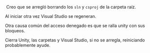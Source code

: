  Creo que se arregló borrando los `sln` y `csproj` de la carpeta raíz.

Al iniciar otra vez Visual Studio se regeneran.

Otra causa común del acceso denegado es que se ralla unity con sus bloqueos.

Cierra Unity, las carpetas y Visual Studio, si no se arregla, reiniciando probablemente ayude.